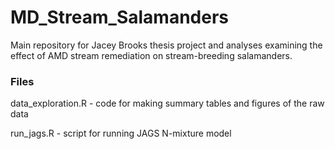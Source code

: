 # MD_Stream_Salamanders

Main repository for Jacey Brooks thesis project and analyses examining the effect of AMD stream remediation on stream-breeding salamanders.


### Files

data_exploration.R - code for making summary tables and figures of the raw data

run_jags.R - script for running JAGS N-mixture model